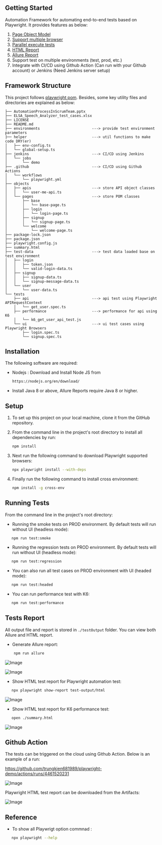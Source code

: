 ## Getting Started

Automation Framework for automating end-to-end tests based on Playwright. It provides features as below:

1. [Page Object Model](https://playwright.dev/docs/pom)
2. [Support multiple browser](https://playwright.dev/docs/why-playwright#support-for-all-browsers)
3. [Parallel execute tests](https://playwright.dev/docs/test-parallel)
4. [HTML Report](https://playwright.dev/docs/test-reporters#html-reporter)
5. [Allure Report](https://www.npmjs.com/package/allure-playwright)
6. Support test on multiple environments (test, prod, etc.)
7. Integrate with CI/CD using Github Action (Can run with your Github account) or Jenkins (Need Jenkins server setup)

## Framework Structure

This project follows [playwright pom](https://playwright.dev/docs/pom). Besides, some key utility files and directories are explained as below:

```
├── AutomationProcessInScrumTeam.pptx
├── ELSA_Speech_Analyzer_test_cases.xlsx
├── LICENSE
├── README.md
├── environments                        ---> provide test environment parameters
├── helper                              ---> util functions to make code DRY(er)
│   ├── env-config.ts
│   └── global-setup.ts
├── jenkins                             ---> CI/CD using Jenkins
│   └── jobs
│       └── demo
├── .github                             ---> CI/CD using Github Actions
│   └── workflows
│       └── playwright.yml
├── objects
│   ├── apis                            ---> store API object classes
│   │   └── user-me-api.ts
│   └── pages                           ---> store POM classes
│       ├── base
│       │   └── base-page.ts
│       ├── login
│       │   └── login-page.ts
│       ├── signup
│       │   └── signup-page.ts
│       └── welcome
│           └── welcome-page.ts
├── package-lock.json
├── package.json
├── playwright.config.js
├── summary.html
├── test-data                           ---> test data loaded base on test environment
│   ├── login
│   │   ├── token.json
│   │   └── valid-login-data.ts
│   ├── signup
│   │   ├── signup-data.ts
│   │   └── signup-message-data.ts
│   └── user
│       └── user-data.ts
└── tests
    ├── api                             ---> api test using Playwright APIRequestContext
    │   └── get_user.spec.ts
    ├── performance                     ---> performance for api using K6
    │   └── k6_get_user_api_test.js
    └── ui                              ---> ui test cases using Playwright Browsers
        ├── login.spec.ts
        └── signup.spec.ts
```

## Installation

The following software are required:

- Nodejs : Download and Install Node JS from

  ```sh
  https://nodejs.org/en/download/
  ```

- Install Java 8 or above, Allure Reports require Java 8 or higher.

## Setup

1. To set up this project on your local machine, clone it from the GitHub repository.
2. From the command line in the project's root directory to install all dependencies by run:

   ```bash
   npm install
   ```

3. Next run the following command to download Playwright supported browsers:

   ```bash
   npx playwright install --with-deps
   ```

4. Finally run the following command to install cross environment:

   ```bash
   npm install -g cross-env
   ```

## Running Tests

From the command line in the project's root directory:

- Running the smoke tests on PROD environment. By default tests will run without UI (headless mode):

```bash
   npm run test:smoke
```

- Running the regression tests on PROD environment. By default tests will run without UI (headless mode):

```bash
   npm run test:regression
```

- You can also run all test cases on PROD environment with UI (headed mode):

```bash
   npm run test:headed
```

- You can run performance test with K6:

```bash
   npm run test:performance
```

## Tests Report

All output file and report is stored in `./testOutput` folder. You can view both Allure and HTML report.

- Generate Allure report:

```bash
    npm run allure
```

![Image](https://github.com/user-attachments/assets/beddda89-de47-4269-95f1-6aff4dd78b47)

![Image](https://github.com/user-attachments/assets/f81319c4-e0fa-4be3-a135-c7a1a2c9bbaf)

- Show HTML test report for Playwright automation test:

```bash
   npx playwright show-report test-output/html
```

![Image](https://github.com/user-attachments/assets/77521ec3-6b64-412c-b49a-cbe195cabe01)

- Show HTML test report for K6 performance test:

```bash
   open ./summary.html
```

![Image](https://github.com/user-attachments/assets/1d2a3614-9bf5-40cb-a342-c4261e72280d)

## Github Action

The tests can be triggered on the cloud using Github Action. Below is an example of a run:

<https://github.com/trungkien681989/playwright-demo/actions/runs/4461520231>

![Image](https://github.com/user-attachments/assets/25db0a6f-26ab-4989-a8c9-5c1265968b6b)

Playwright HTML test report can be downloaded from the Artifacts:

![Image](https://github.com/user-attachments/assets/321f741c-4201-417c-9c1a-633d35aa18c2)

## Reference

- To show all Playwrigt option commnad :

```bash
   npx playwright --help
```
